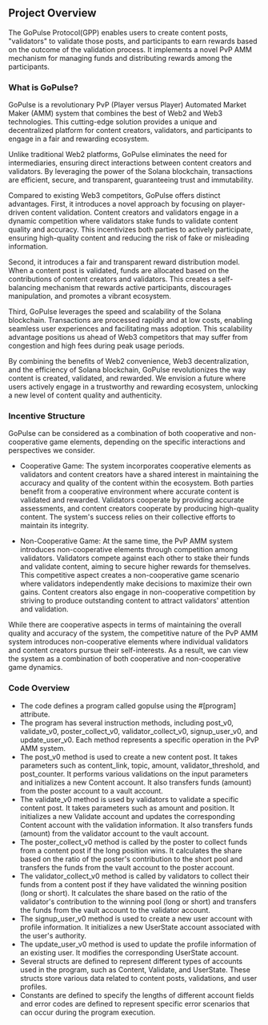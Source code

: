 ## Project Overview

The GoPulse Protocol(GPP) enables users to create content posts, "validators" to validate those posts, and participants to earn rewards based on the outcome of the validation process. It implements a novel PvP AMM mechanism for managing funds and distributing rewards among the participants.

### What is GoPulse?

GoPulse is a revolutionary PvP (Player versus Player) Automated Market Maker (AMM) system that combines the best of Web2 and Web3 technologies. This cutting-edge solution provides a unique and decentralized platform for content creators, validators, and participants to engage in a fair and rewarding ecosystem.

Unlike traditional Web2 platforms, GoPulse eliminates the need for intermediaries, ensuring direct interactions between content creators and validators. By leveraging the power of the Solana blockchain, transactions are efficient, secure, and transparent, guaranteeing trust and immutability.

Compared to existing Web3 competitors, GoPulse offers distinct advantages. First, it introduces a novel approach by focusing on player-driven content validation. Content creators and validators engage in a dynamic competition where validators stake funds to validate content quality and accuracy. This incentivizes both parties to actively participate, ensuring high-quality content and reducing the risk of fake or misleading information.

Second, it introduces a fair and transparent reward distribution model. When a content post is validated, funds are allocated based on the contributions of content creators and validators. This creates a self-balancing mechanism that rewards active participants, discourages manipulation, and promotes a vibrant ecosystem.

Third, GoPulse leverages the speed and scalability of the Solana blockchain. Transactions are processed rapidly and at low costs, enabling seamless user experiences and facilitating mass adoption. This scalability advantage positions us ahead of Web3 competitors that may suffer from congestion and high fees during peak usage periods.

By combining the benefits of Web2 convenience, Web3 decentralization, and the efficiency of Solana blockchain, GoPulse revolutionizes the way content is created, validated, and rewarded. We envision a future where users actively engage in a trustworthy and rewarding ecosystem, unlocking a new level of content quality and authenticity.

### Incentive Structure

GoPulse can be considered as a combination of both cooperative and non-cooperative game elements, depending on the specific interactions and perspectives we consider.

* Cooperative Game: The system incorporates cooperative elements as validators and content creators have a shared interest in maintaining the accuracy and quality of the content within the ecosystem. Both parties benefit from a cooperative environment where accurate content is validated and rewarded. Validators cooperate by providing accurate assessments, and content creators cooperate by producing high-quality content. The system's success relies on their collective efforts to maintain its integrity.

* Non-Cooperative Game: At the same time, the PvP AMM system introduces non-cooperative elements through competition among validators. Validators compete against each other to stake their funds and validate content, aiming to secure higher rewards for themselves. This competitive aspect creates a non-cooperative game scenario where validators independently make decisions to maximize their own gains. Content creators also engage in non-cooperative competition by striving to produce outstanding content to attract validators' attention and validation.

While there are cooperative aspects in terms of maintaining the overall quality and accuracy of the system, the competitive nature of the PvP AMM system introduces non-cooperative elements where individual validators and content creators pursue their self-interests. As a result, we can view the system as a combination of both cooperative and non-cooperative game dynamics.

### Code Overview

* The code defines a program called gopulse using the #[program] attribute.
* The program has several instruction methods, including post_v0, validate_v0, poster_collect_v0, validator_collect_v0, signup_user_v0, and update_user_v0. Each method represents a specific operation in the PvP AMM system.
* The post_v0 method is used to create a new content post. It takes parameters such as content_link, topic, amount, validator_threshold, and post_counter. It performs various validations on the input parameters and initializes a new Content account. It also transfers funds (amount) from the poster account to a vault account.
* The validate_v0 method is used by validators to validate a specific content post. It takes parameters such as amount and position. It initializes a new Validate account and updates the corresponding Content account with the validation information. It also transfers funds (amount) from the validator account to the vault account.
* The poster_collect_v0 method is called by the poster to collect funds from a content post if the long position wins. It calculates the share based on the ratio of the poster's contribution to the short pool and transfers the funds from the vault account to the poster account.
* The validator_collect_v0 method is called by validators to collect their funds from a content post if they have validated the winning position (long or short). It calculates the share based on the ratio of the validator's contribution to the winning pool (long or short) and transfers the funds from the vault account to the validator account.
* The signup_user_v0 method is used to create a new user account with profile information. It initializes a new UserState account associated with the user's authority.
* The update_user_v0 method is used to update the profile information of an existing user. It modifies the corresponding UserState account.
* Several structs are defined to represent different types of accounts used in the program, such as Content, Validate, and UserState. These structs store various data related to content posts, validations, and user profiles.
* Constants are defined to specify the lengths of different account fields and error codes are defined to represent specific error scenarios that can occur during the program execution.